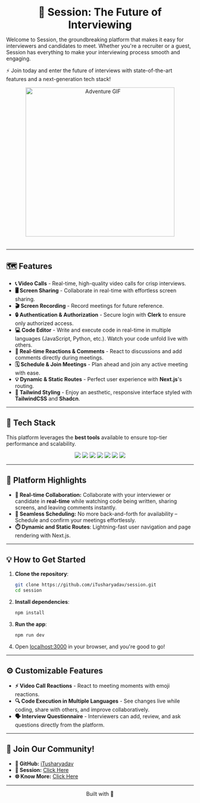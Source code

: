 <h1 align="center" style="margin-bottom: 0;">🚀 Session: The Future of Interviewing</h1>

Welcome to Session, the groundbreaking platform that makes it easy for interviewers and candidates to meet. Whether you're a recruiter or a guest, Session has everything to make your interviewing process smooth and engaging.

⚡ Join today and enter the future of interviews with state-of-the-art features and a next-generation tech stack!

<p align="center">
  <img src="https://media1.giphy.com/media/v1.Y2lkPTc5MGI3NjExbjJ0czE2cXlvazNlZzcxeHoweWxtMHJvbWc4N2Q1d3VoczlnMHExbyZlcD12MV9pbnRlcm5hbF9naWZfYnlfaWQmY3Q9Zw/HscDLzkO8EOTmgkhQP/giphy.gif" alt="Adventure GIF" width="400" style="margin-bottom: 20px;">
</p>

---

## :world_map: Features

- **📞 Video Calls** - Real-time, high-quality video calls for crisp interviews.
- **🖥️ Screen Sharing** - Collaborate in real-time with effortless screen sharing.
- **🎬 Screen Recording** - Record meetings for future reference.
- **🔒 Authentication & Authorization** - Secure login with **Clerk** to ensure only authorized access.
- **💻 Code Editor** - Write and execute code in real-time in multiple languages (JavaScript, Python, etc.). Watch your code unfold live with others.
- **🤖 Real-time Reactions & Comments** - React to discussions and add comments directly during meetings.
- **🗓️ Schedule & Join Meetings** - Plan ahead and join any active meeting with ease.
- **💡 Dynamic & Static Routes** - Perfect user experience with **Next.js**'s routing.
- **💎 Tailwind Styling** - Enjoy an aesthetic, responsive interface styled with **TailwindCSS** and **Shadcn**.

---

## :wrench: Tech Stack

This platform leverages the **best tools** available to ensure top-tier performance and scalability.

<p align="center">
    <img src="https://img.shields.io/badge/Next.js-000000?style=flat&logo=nextdotjs&logoColor=white)" />
    <img src="https://img.shields.io/badge/TypeScript-3178C6?style=flat&logo=typescript&logoColor=white" />
    <img src="https://img.shields.io/badge/Shadcn-3178C6?style=flat&logo=shadcnui&logoColor=white" />
    <img src="https://img.shields.io/badge/TailwindCSS-3178C6?style=flat&logo=TailwindCSS&logoColor=white" />
    <img src="https://img.shields.io/badge/Stream-30B4FF?style=flat&logo=getstream&logoColor=white" />
    <img src="https://img.shields.io/badge/Clerk-50b4fc?style=flat&logo=clerk&logoColor=white" />
    <img src="https://img.shields.io/badge/Convex-F6B900?style=flat&logo=convex&logoColor=black" />

</p>

---

## :star2: Platform Highlights

- **🔴 Real-time Collaboration:** Collaborate with your interviewer or candidate in **real-time** while watching code being written, sharing screens, and leaving comments instantly.
- **📅 Seamless Scheduling:** No more back-and-forth for availability – Schedule and confirm your meetings effortlessly.
- **⏱️ Dynamic and Static Routes**: Lightning-fast user navigation and page rendering with Next.js.

---

## :bulb: How to Get Started

1. **Clone the repository**:
   ```bash
   git clone https://github.com/iTusharyadav/session.git
   cd session
   ```

2. **Install dependencies**:
   ```bash
   npm install
   ```

3. **Run the app**:
   ```bash
   npm run dev
   ```

4. Open [localhost:3000](http://localhost:3000) in your browser, and you're good to go!

---



## :gear: Customizable Features

- **⚡ Video Call Reactions** - React to meeting moments with emoji reactions.
- **🔍 Code Execution in Multiple Languages** - See changes live while coding, share with others, and improve collaboratively.
- **🗣️ Interview Questionnaire** - Interviewers can add, review, and ask questions directly from the platform.

---


## :loudspeaker: Join Our Community!

- **🔗 GitHub:** [iTusharyadav](https://github.com/iTusharyadav)
- **📣 Session:** [Click Here](https://github.com/iTusharyadav/session.git)
- **🌐 Know More:** [Click Here](https://github.com/iTusharyadav/know-more.git)

---

<p align="center">
  Built with 💙
</p>
